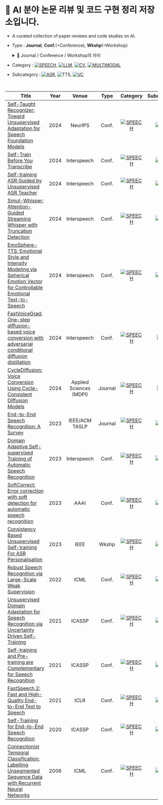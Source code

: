 # 📑 AI 분야 논문 리뷰 및 코드 구현 정리 저장소입니다.  
- A curated collection of paper reviews and code studies on AI.
- Type : **Journal**, **Conf.**(=Conference), **Wkshp**(=Workshop)
  <details>
  <summary>📖 Journal / Conference / Workshop의 차이</summary>

    🔔 **간단 비유**
  - 📝 Journal = 완성도 높은 “공식 책”  
  - 🗣️ Conference = 최신 “짧은 발표 대회”  
  - 💬 Workshop = “스터디 모임 + 아이디어 자유 공유”  
      
    
  | 항목 | Journal (학술지) | Conference (학술대회) | Workshop (워크숍) |
  |------|------------------|------------------------|-------------------|
  | 무엇을 하는 곳? | 완성도 높은 연구를 심층 분석해 논문으로 출판 | 전 세계 연구자들이 모여 새로운 연구 결과 발표·공유 | 특정 주제나 분야에서 자유롭게 아이디어 교환 및 토론 |
  | 목적 | 깊이와 완성도 중시 | 속도와 혁신 중시 | 참신함과 토론 중시 |
  | 논문 길이 | 김 (10–20쪽 이상) → 꼼꼼한 설명과 분석 | 짧음 (보통 4–8쪽) → 압축된 내용 | 짧음 (4–8쪽) → 간단한 내용 |
  | 심사 난이도 (Accept rate) | ⭐⭐⭐⭐ 10% 이하도 많음 (매우 까다로움) | ⭐⭐ 평균 20~30% (경쟁 치열) | ⭐ 평균 40% 이상 (비교적 관대) |
  | 특징 | - 꼼꼼한 검증, 심층 분석<br>- 실험 재현성 중요<br>- 긴 리뷰 주기 (몇 달~1년) | - 새로운 연구 아이디어 발표<br>- 경쟁적이고 속도 빠름<br>- 구두 발표·포스터 세션 포함 | - 최신/틈새/응용 분야 집중<br>- 발표자와 청중의 상호작용 많음<br>- 실용적인 내용도 환영 |
  | 주기 | 수시 (출판사·저널 별로 연 4회 등) | 매년 (예: ICASSP, NeurIPS) | 보통 1~2년 주기, 메인 학회 전후 (예: ASRU, SLT) |

  </details>
- Category : [![SPEECH](https://img.shields.io/badge/🎙️%20%20SPEECH-FF9900?style=flat)](https://github.com/Hyeji-Jo/Study/tree/5355cc41f1e4196a527d352c41f3d252d37b0420/Paper_Reviews/Speech), [![LLM](https://img.shields.io/badge/💬%20%20LLM-CA64F4?style=flat)](https://github.com/yourname/yourrepo/tree/main/paper_reviews/LLM), [![CV](https://img.shields.io/badge/📷%20%20CV-2196F3?style=flat)](https://github.com/yourname/yourrepo/tree/main/paper_reviews/CV), [![MULTIMODAL](https://img.shields.io/badge/⚙️%20%20MULTIMODAL-6E6E6E?style=flat)](https://github.com/yourrepo/paper_reviews/Multimodal)    
- Subcategory : [![ASR](https://img.shields.io/badge/ASR-FACC00?style=flat)](https://github.com/Hyeji-Jo/Study/tree/5355cc41f1e4196a527d352c41f3d252d37b0420/Paper_Reviews/Speech/ASR), ![TTS](https://img.shields.io/badge/TTS-40C4FF?style=flat), [![VC](https://img.shields.io/badge/VC-8BD145?style=flat)](https://github.com/Hyeji-Jo/Study/tree/5355cc41f1e4196a527d352c41f3d252d37b0420/Paper_Reviews/Speech/VC)
  
<br>  

| Title | Year | Venue | Type | Category | Subcategory | Review | Code | ETC. |
|-------|:------:|:------------:|:------------:|:----------:|:-------------:|:--------:|:------:|:------:|
| [Self-Taught Recognizer: Toward Unsupervised Adaptation for Speech Foundation Models](https://arxiv.org/pdf/2405.14161) | 2024 | NeurIPS | Conf. | [![SPEECH](https://img.shields.io/badge/🎙️%20%20SPEECH-FF9900?style=flat)](https://github.com/Hyeji-Jo/Study/tree/38ce884452a29ffdc42d673672cf3954b922b2d0/Paper_Reviews/Speech) | ![ASR](https://img.shields.io/badge/ASR-FACC00?style=flat) | [Review](https://github.com/Hyeji-Jo/Study/blob/a04958f85850c880359c9ea4f8b0883429a4750f/Paper_Reviews/Speech/ASR/Self-Taught%20Recognizer%3A%20Toward%20Unsupervised%20Adaptation%20for%20Speech%20Foundation%20Models%20Review.md) | - | - |
| [Self-Train Before You Transcribe](https://arxiv.org/pdf/2406.12937) | 2024 | Interspeech | Conf. | [![SPEECH](https://img.shields.io/badge/🎙️%20%20SPEECH-FF9900?style=flat)](https://github.com/Hyeji-Jo/Study/tree/38ce884452a29ffdc42d673672cf3954b922b2d0/Paper_Reviews/Speech) | ![ASR](https://img.shields.io/badge/ASR-FACC00?style=flat) | [Review](https://github.com/Hyeji-Jo/Study/blob/a04958f85850c880359c9ea4f8b0883429a4750f/Paper_Reviews/Speech/ASR/Self-Train%20Before%20You%20Transcribe%20Review.md) | - | - |
| [Self-training ASR Guided by Unsupervised ASR Teacher](https://www.isca-archive.org/interspeech_2024/kim24t_interspeech.pdf) | 2024 | Interspeech | Conf. | [![SPEECH](https://img.shields.io/badge/🎙️%20%20SPEECH-FF9900?style=flat)](https://github.com/Hyeji-Jo/Study/tree/38ce884452a29ffdc42d673672cf3954b922b2d0/Paper_Reviews/Speech) | ![ASR](https://img.shields.io/badge/ASR-FACC00?style=flat) | [Review](https://github.com/Hyeji-Jo/Study/blob/21a810fa8674cb4d353e1ed64a0fee00095b46e2/Paper_Reviews/Speech/ASR/Self-training%20ASR%20Guided%20by%20Unsupervised%20ASR%20Teacher%20Review.md) | - | - |
| [Simul-Whisper: Attention-Guided Streaming Whisper with Truncation Detection](https://arxiv.org/pdf/2406.10052) | 2024 | Interspeech | Conf. | [![SPEECH](https://img.shields.io/badge/🎙️%20%20SPEECH-FF9900?style=flat)](https://github.com/Hyeji-Jo/Study/tree/38ce884452a29ffdc42d673672cf3954b922b2d0/Paper_Reviews/Speech) | ![ASR](https://img.shields.io/badge/ASR-FACC00?style=flat) | [Review](https://github.com/Hyeji-Jo/Study/blob/2923a1eb06366ea9393efaf8502556a7fe6db586/Paper_Reviews/Speech/ASR/Simul-Whisper%20%EB%85%BC%EB%AC%B8%20%EC%9A%94%EC%95%BD.md) | - | - |
| [EmoSphere-TTS: Emotional Style and Intensity Modeling via Spherical Emotion Vector for Controllable Emotional Text-to-Speech](https://arxiv.org/pdf/2406.07803) | 2024 | Interspeech | Conf. | [![SPEECH](https://img.shields.io/badge/🎙️%20%20SPEECH-FF9900?style=flat)](https://github.com/Hyeji-Jo/Study/tree/38ce884452a29ffdc42d673672cf3954b922b2d0/Paper_Reviews/Speech) | ![TTS](https://img.shields.io/badge/TTS-40C4FF?style=flat) | [Review](https://github.com/Hyeji-Jo/Study/blob/21a810fa8674cb4d353e1ed64a0fee00095b46e2/Paper_Reviews/Speech/TTS/EmoSphere-TTS%20Review.md) | - | - |
| [FastVoiceGrad: One-step diffusion-based voice conversion with adversarial conditional diffusion distillation](https://arxiv.org/pdf/2409.02245) | 2024 | Interspeech | Conf. | [![SPEECH](https://img.shields.io/badge/🎙️%20%20SPEECH-FF9900?style=flat)](https://github.com/Hyeji-Jo/Study/tree/38ce884452a29ffdc42d673672cf3954b922b2d0/Paper_Reviews/Speech) | ![VC](https://img.shields.io/badge/VC-8BD145?style=flat) | [Review](https://github.com/Hyeji-Jo/Study/blob/f7510f86cdc0ef21fa38542762c36c81e27c8de4/Paper_Reviews/Speech/VC/FastVoiceGrad%20Review.md) | - | - |
| [CycleDiffusion: Voice Conversion Using Cycle-Consistent Diffusion Models](https://www.mdpi.com/2076-3417/14/20/9595) | 2024 | Applied Sciences (MDPI) | Journal | [![SPEECH](https://img.shields.io/badge/🎙️%20%20SPEECH-FF9900?style=flat)](https://github.com/Hyeji-Jo/Study/tree/38ce884452a29ffdc42d673672cf3954b922b2d0/Paper_Reviews/Speech) | ![VC](https://img.shields.io/badge/VC-8BD145?style=flat) | [Review](https://github.com/Hyeji-Jo/Study/blob/2923a1eb06366ea9393efaf8502556a7fe6db586/Paper_Reviews/Speech/VC/CycleDiffusion%20%EC%9A%94%EC%95%BD%20%EB%B0%8F%20%EC%A0%95%EB%A6%AC.md) | - | - |
| [End-to-End Speech Recognition: A Survey](https://arxiv.org/pdf/2303.03329) | 2023 | IEEE/ACM TASLP | Journal | [![SPEECH](https://img.shields.io/badge/🎙️%20%20SPEECH-FF9900?style=flat)](https://github.com/Hyeji-Jo/Study/tree/38ce884452a29ffdc42d673672cf3954b922b2d0/Paper_Reviews/Speech) | ![ASR](https://img.shields.io/badge/ASR-FACC00?style=flat) | [Review](https://github.com/Hyeji-Jo/Study/blob/9123b53418d6c5d1e6be6b67474fd96f85116c25/Paper_Reviews/Speech/End-to-End%20Speech%20Recognition%20Survey%20%EC%9A%94%EC%95%BD%20%EB%B0%8F%20%EC%A0%95%EB%A6%AC.md) | - | - |
| [Domain Adaptive Self-supervised Training of Automatic Speech Recognition](https://www.isca-archive.org/interspeech_2023/do23_interspeech.pdf) | 2023 | Interspeech | Conf. | [![SPEECH](https://img.shields.io/badge/🎙️%20%20SPEECH-FF9900?style=flat)](https://github.com/Hyeji-Jo/Study/tree/38ce884452a29ffdc42d673672cf3954b922b2d0/Paper_Reviews/Speech) | ![ASR](https://img.shields.io/badge/ASR-FACC00?style=flat) | [Review](https://github.com/Hyeji-Jo/Study/blob/a04958f85850c880359c9ea4f8b0883429a4750f/Paper_Reviews/Speech/ASR/Domain%20Adaptive%20Self-supervised%20Training%20of%20Automatic%20Speech%20Recognition%20Review.md) | - | - |
| [SoftCorrect: Error correction with soft detection for automatic speech recognition](https://arxiv.org/pdf/2212.01039) | 2023 | AAAI | Conf. | [![SPEECH](https://img.shields.io/badge/🎙️%20%20SPEECH-FF9900?style=flat)](https://github.com/Hyeji-Jo/Study/tree/38ce884452a29ffdc42d673672cf3954b922b2d0/Paper_Reviews/Speech) | ![ASR](https://img.shields.io/badge/ASR-FACC00?style=flat) | [Review](https://github.com/Hyeji-Jo/Study/blob/2923a1eb06366ea9393efaf8502556a7fe6db586/Paper_Reviews/Speech/ASR/SoftCorrect%20Review.md) | - | - |
| [Consistency Based Unsupervised Self-training For ASR Personalisation](https://arxiv.org/pdf/2401.12085) | 2023 | IEEE | Wkshp | [![SPEECH](https://img.shields.io/badge/🎙️%20%20SPEECH-FF9900?style=flat)](https://github.com/Hyeji-Jo/Study/tree/38ce884452a29ffdc42d673672cf3954b922b2d0/Paper_Reviews/Speech) | ![ASR](https://img.shields.io/badge/ASR-FACC00?style=flat) | [Review](https://github.com/Hyeji-Jo/Study/blob/a04958f85850c880359c9ea4f8b0883429a4750f/Paper_Reviews/Speech/ASR/Consistency%20Based%20Unsupervised%20Self-training%20For%20ASR%20Personalisation%20Review.md) | - | - |
| [Robust Speech Recognition via Large-Scale Weak Supervision](https://cdn.openai.com/papers/whisper.pdf) | 2022 | ICML | Conf. | [![SPEECH](https://img.shields.io/badge/🎙️%20%20SPEECH-FF9900?style=flat)](https://github.com/Hyeji-Jo/Study/tree/38ce884452a29ffdc42d673672cf3954b922b2d0/Paper_Reviews/Speech) | ![ASR](https://img.shields.io/badge/ASR-FACC00?style=flat) | [Review](https://github.com/Hyeji-Jo/Study/blob/2923a1eb06366ea9393efaf8502556a7fe6db586/Paper_Reviews/Speech/ASR/whisper%20%EB%85%BC%EB%AC%B8%20%EC%A0%95%EB%A6%AC.md) | [Basic Model Application Code](https://github.com/Hyeji-Jo/Study/blob/9123b53418d6c5d1e6be6b67474fd96f85116c25/ASR/whisper_code_study.py) | Whisper |
| [Unsupervised Domain Adaptation for Speech Recognition via Uncertainty Driven Self-Training](https://arxiv.org/pdf/2011.13439) | 2021 | ICASSP | Conf. | [![SPEECH](https://img.shields.io/badge/🎙️%20%20SPEECH-FF9900?style=flat)](https://github.com/Hyeji-Jo/Study/tree/38ce884452a29ffdc42d673672cf3954b922b2d0/Paper_Reviews/Speech) | ![ASR](https://img.shields.io/badge/ASR-FACC00?style=flat) | [Review](https://github.com/Hyeji-Jo/Study/blob/a04958f85850c880359c9ea4f8b0883429a4750f/Paper_Reviews/Speech/ASR/Unsupervised%20Domain%20Adaptation%20for%20Speech%20Recognition%20via%20Uncertainty%20Driven%20Self-Training%20Review.md) | - | - |
| [Self-training and Pre-training are Complementary for Speech Recognition](https://arxiv.org/pdf/2010.11430) | 2021 | ICASSP | Conf. | [![SPEECH](https://img.shields.io/badge/🎙️%20%20SPEECH-FF9900?style=flat)](https://github.com/Hyeji-Jo/Study/tree/38ce884452a29ffdc42d673672cf3954b922b2d0/Paper_Reviews/Speech) | ![ASR](https://img.shields.io/badge/ASR-FACC00?style=flat) | [Review](https://github.com/Hyeji-Jo/Study/blob/f3c87648defd03a9c07d459414bc249181361d5f/Paper_Reviews/Speech/ASR/Self-training%20and%20Pre-training%20are%20Complementary%20for%20Speech%20Recognition%20Review.md) | - | - |
| [FastSpeech 2: Fast and High-Quality End-to-End Text to Speech](https://arxiv.org/pdf/2006.04558) | 2021 | ICLR | Conf. | [![SPEECH](https://img.shields.io/badge/🎙️%20%20SPEECH-FF9900?style=flat)](https://github.com/Hyeji-Jo/Study/tree/38ce884452a29ffdc42d673672cf3954b922b2d0/Paper_Reviews/Speech) | ![TTS](https://img.shields.io/badge/TTS-40C4FF?style=flat) | [Review](https://github.com/Hyeji-Jo/Study/blob/96fd09fe1791be32b149b6e6cdb9132e31e67fb8/Paper_Reviews/Speech/TTS/FastSpeech2%20Review.md) | - | - |
| [Self-Training for End-to-End Speech Recognition](https://arxiv.org/pdf/1909.09116) | 2020 | ICASSP | Conf. | [![SPEECH](https://img.shields.io/badge/🎙️%20%20SPEECH-FF9900?style=flat)](https://github.com/Hyeji-Jo/Study/tree/38ce884452a29ffdc42d673672cf3954b922b2d0/Paper_Reviews/Speech) | ![ASR](https://img.shields.io/badge/ASR-FACC00?style=flat) | [Review](https://github.com/Hyeji-Jo/Study/blob/f3c87648defd03a9c07d459414bc249181361d5f/Paper_Reviews/Speech/ASR/Self-Training%20for%20End-to-End%20Speech%20Recognition%20Review.md) | - | - |
| [Connectionist Temporal Classification: Labelling Unsegmented Sequence Data with Recurrent Neural Networks](https://www.cs.toronto.edu/~graves/icml_2006.pdf) | 2006 | ICML | Conf. | [![SPEECH](https://img.shields.io/badge/🎙️%20%20SPEECH-FF9900?style=flat)](https://github.com/Hyeji-Jo/Study/tree/38ce884452a29ffdc42d673672cf3954b922b2d0/Paper_Reviews/Speech) | ![ASR](https://img.shields.io/badge/ASR-FACC00?style=flat) | [Review](https://github.com/Hyeji-Jo/Study/blob/9123b53418d6c5d1e6be6b67474fd96f85116c25/Paper_Reviews/Speech/CTC_Paper_Review.md) | - | - |




